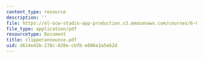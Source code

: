```yaml
---
content_type: resource
description: ''
file: https://ol-ocw-studio-app-production.s3.amazonaws.com/courses/6-805-ethics-and-the-law-on-the-electronic-frontier-fall-2005/d614e42b278c820ecbfbe886e1a5e62d_clipperannounce.pdf
file_type: application/pdf
resourcetype: Document
title: clipperannounce.pdf
uid: d614e42b-278c-820e-cbfb-e886e1a5e62d
---
```

